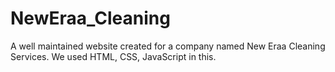 # NewEraa_Cleaning
A well maintained website created for a company named New Eraa Cleaning Services. We used HTML, CSS, JavaScript in this.
